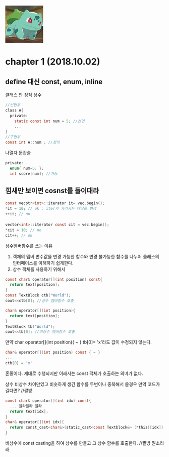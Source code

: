 ![str](/assets/img/strangec120.png)
# chapter 1 (2018.10.02)
## 
## define 대신 const, enum, inline
클래스 안 정적 상수
~~~c
//선언부
class A{
  private:
    static const int num = 5; //선언
    ...
}
//구현부
const int A::num ; //정의 
~~~

나열자 둔갑술
~~~c
private:
  enum{ num=5; };
  int score[num]; //가능
~~~

## 낌새만 보이면 cosnst를 들이대라
~~~c
const vecotr<int>::iterator it= vec.begin();
*it = 10; // ok : iter가 가리키는 대상을 변경
++it; // no

vector<int>::iterator const cit = vec.begin();
*cit = 10; // no
cit++; // ok
~~~
상수멤버함수를 쓰는 이유
1. 객체의 멤버 변수값을 변경 가능한 함수와 변경 불가능한 함수를 나누어 클래스의 인터페이스를 이해하기 쉽게한다.
2. 상수 객체를 사용하기 위해서
~~~c
const char& operator[](int position) const{
  return text[position];
}
const TextBlock ctb("World");
cout<<ctb[0]; //상수 멤버함수 호출
~~~
~~~c
char& operator[](int position){
  return text[position];
}
TextBlock tb("World");
cout<<tb[0]; //비상수 멤버함수 호출
~~~
만약 char operator[](int position){ ~ } tb[0]= 'x'라도 값이 수정되지 않는다.
~~~c
char& operator[](int position) const { ~ }
...
ctb[0] = 'x'
~~~
혼종이다. 제대로 수행되지만 이래서는 const 객체가 호출하는 의미가 없다.

상수 비상수 차이만있고 비슷하게 생긴 함수를 두번이나 중복해서 쓸경우 만약 코드가 길다면?
//짤방
~~~c
const char& operator[](int idx) const{
  ... 블라블라 블라
  return text[idx];
}
char& operator[](int idx){
  return const_cast<char&>(static_cast<const Textblock&> (*this)[idx]);
}
~~~
비상수에 const casting을 하여 상수를 만들고 그 상수 함수를 호출한다.
//짤방 뭔소리래


